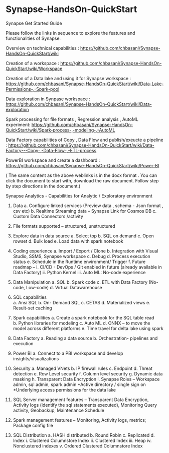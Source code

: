 # Synapse-HandsOn-QuickStart
Synapse Get Started Guide

Please follow the links in sequence to explore the features and functionalities of Synapse. 


Overview on technical capabilities : https://github.com/chbasani/Synapse-HandsOn-QuickStart/wiki

Creation of a workspace : https://github.com/chbasani/Synapse-HandsOn-QuickStart/wiki/Workspace

Creation of a Data lake and using it for Synapse workspace : https://github.com/chbasani/Synapse-HandsOn-QuickStart/wiki/Data-Lake-Permissions-,-Spark-pool

Data exploration in Synpase workspace : https://github.com/chbasani/Synapse-HandsOn-QuickStart/wiki/Data-exploration

Spark processing for file formats  , Regression analysis , AutoML experiment: https://github.com/chbasani/Synapse-HandsOn-QuickStart/wiki/Spark-process-,-modeling-,-AutoML

Data Factory capabilities of Copy , Data Flow and publish/exeucte a pipeline : https://github.com/chbasani/Synapse-HandsOn-QuickStart/wiki/Data-Factory---Copy-,-Data-Flow-,-ETL-process

PowerBI workspace and create a dashboard : https://github.com/chbasani/Synapse-HandsOn-QuickStart/wiki/Power-BI

( The same content as the above weblinks is in the docx format . You can click the document to start with, download the raw document. Follow step by step directions in the document.)

Synapse Analytics - Capabilities for Analytic / Exploratory environment

1.	Data 
a.	Configure linked services (Preview data , schema  - Json format , csv etc) 
b.	Realtime Streaming data – Synapse Link for Cosmos DB
c.	Custom Data Connectors /activity

2.	File formats supported – structured, unstructured

3.	Explore data in data source 
a.	Select top
b.	SQL on demand 
c.	Open rowset
d.	Bulk load
e.	Load data with spark notebook

4.	Coding experience 
a.	Import / Export / Clone
b.	Integration with Visual Studio, SSMS, Synapse workspace
c.	Debug 
d.	Process execution status 
e.	Schedule in the Runtime environment/ Trigger 
f.	Future roadmap – 
i.	CI/CD - DevOps / Git enabled in future (already available in Data Factory)
ii.	Python Kernel 
iii.	Auto ML: No-code experience

5.	Data Manipulation 
a.	SQL 
b.	Spark code
c.	ETL with Data Factory (No-code, Low-code)
d.	Virtual Datawarehouse

6.	SQL capabilities  
a.	Ansi SQL
b.	On- Demand SQL 
c.	CETAS
d.	Materialized views
e.	Result-set caching

7.	Spark capabilities
a.	Create a spark notebook for the SQL table read   
b.	Python libraries for modeling 
c.	Auto ML
d.	ONNX – to move the model across different platforms 
e.	Time travel for delta lake using spark

8.	Data Factory
a.	Reading a data source
b.	Orchestration- pipelines and execution

9.	Power BI 
a.	Connect to a PBI workspace and develop insights/visualizations

10.	Security
a.	Managed VNets
b.	IP firewall rules
c.	Endpoint
d.	Threat detection
e.	Row Level security 
f.	Column level security
g.	Dynamic data masking
h.	Transparent Data Encryption
i.	Synapse Roles – Workspace admin, sql admin, spark admin
*Active directory / single sign on 
*Underlying access permissions for the data lake 

11.	SQL Server management features – Transparent Data Encryption, Activity logs (identify the sql statements executed), Monitoring Query activity, Geobackup, Maintenance Schedule 

12.	Spark management features – Monitoring, Activity logs, metrics; Package config file 

13.	SQL Distribution 
a.	HASH distributed
b.	Round Robin
c.	Replicated
d.	Index 
i.	Clustered Columnstore Index 
ii.	Clustered Index 
iii.	Heap 
iv.	Nonclustered indexes
v.	Ordered Clustered Columnstore Index

